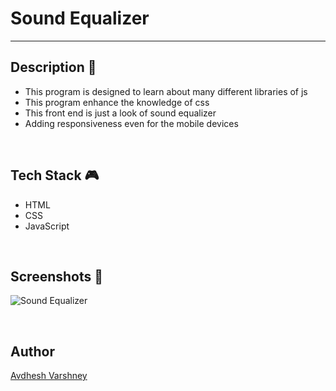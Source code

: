 # **Sound Equalizer**
---


## **Description 📃** 
- This program is designed to learn about many different libraries of js
- This program enhance the knowledge of css
- This front end is just a look of sound equalizer
- Adding responsiveness even for the mobile devices

<br>


## **Tech Stack 🎮**
- HTML
- CSS
- JavaScript

<br>


## **Screenshots 📸**

![Sound Equalizer](https://github.com/pranjay-poddar/Dev-Geeks/assets/114330097/c4324573-2b1a-4a8f-85da-91e72acf5708)

<br>


## **Author**

[Avdhesh Varshney](https://github.com/Avdhesh-Varshney)

